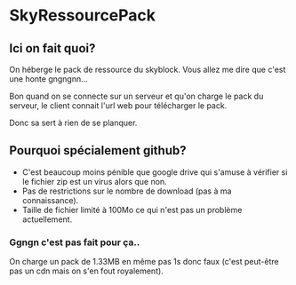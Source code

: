 # SkyRessourcePack

## Ici on fait quoi?

On héberge le pack de ressource du skyblock. Vous allez me dire que c'est une honte gngngnn...

Bon quand on se connecte sur un serveur et qu'on charge le pack du serveur, le client connait l'url web pour télécharger le pack.

Donc sa sert à rien de se planquer.

## Pourquoi spécialement github?

- C'est beaucoup moins pénible que google drive qui s'amuse à vérifier si le fichier zip est un virus alors que non.
- Pas de restrictions sur le nombre de download (pas à ma connaissance).
- Taille de fichier limité à 100Mo ce qui n'est pas un problème actuellement.

### Ggngn c'est pas fait pour ça..

On charge un pack de 1.33MB en même pas 1s donc faux (c'est peut-être pas un cdn mais on s'en fout royalement).
